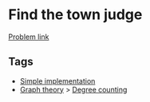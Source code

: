 # Find the town judge

[Problem link](https://leetcode.com/problems/find-the-town-judge)

## Tags

* [Simple implementation](/README.md#Simple_implementation)
* [Graph theory](/README.md#Graph_theory) > [Degree counting](/README.md#Graph_theory-Degree_counting)
